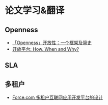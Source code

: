 # 论文学习&翻译
## Openness
* [「Openness」开放性：一个框架及简史](./Openness-with-and-without-Information-Technology-a-framework-and-a-brief-history.md)
* [开放平台: How, When and Why?](./opening-platform-how-when-and-why.md)

## SLA

## 多租户
* [Force.com 多租户互联网应用开发平台的设计](./translatep889-weissman-1-pdf.md)
